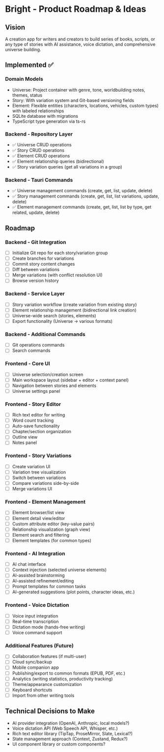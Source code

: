 # Bright - Product Roadmap & Ideas

## Vision
A creation app for writers and creators to build series of books, scripts, or any type of stories with AI assistance, voice dictation, and comprehensive universe building.

## Implemented ✅

### Domain Models
- Universe: Project container with genre, tone, worldbuilding notes, themes, status
- Story: With variation system and Git-based versioning fields
- Element: Flexible entities (characters, locations, vehicles, custom types) with labeled relationships
- SQLite database with migrations
- TypeScript type generation via ts-rs

### Backend - Repository Layer
- ✅ Universe CRUD operations
- ✅ Story CRUD operations
- ✅ Element CRUD operations
- ✅ Element relationship queries (bidirectional)
- ✅ Story variation queries (get all variations in a group)

### Backend - Tauri Commands
- ✅ Universe management commands (create, get, list, update, delete)
- ✅ Story management commands (create, get, list, list variations, update, delete)
- ✅ Element management commands (create, get, list, list by type, get related, update, delete)

## Roadmap

### Backend - Git Integration
- [ ] Initialize Git repo for each story/variation group
- [ ] Create branches for variations
- [ ] Commit story content changes
- [ ] Diff between variations
- [ ] Merge variations (with conflict resolution UI)
- [ ] Browse version history

### Backend - Service Layer
- [ ] Story variation workflow (create variation from existing story)
- [ ] Element relationship management (bidirectional link creation)
- [ ] Universe-wide search (stories, elements)
- [ ] Export functionality (Universe → various formats)

### Backend - Additional Commands
- [ ] Git operations commands
- [ ] Search commands

### Frontend - Core UI
- [ ] Universe selection/creation screen
- [ ] Main workspace layout (sidebar + editor + context panel)
- [ ] Navigation between stories and elements
- [ ] Universe settings panel

### Frontend - Story Editor
- [ ] Rich text editor for writing
- [ ] Word count tracking
- [ ] Auto-save functionality
- [ ] Chapter/section organization
- [ ] Outline view
- [ ] Notes panel

### Frontend - Story Variations
- [ ] Create variation UI
- [ ] Variation tree visualization
- [ ] Switch between variations
- [ ] Compare variations side-by-side
- [ ] Merge variations UI

### Frontend - Element Management
- [ ] Element browser/list view
- [ ] Element detail view/editor
- [ ] Custom attribute editor (key-value pairs)
- [ ] Relationship visualization (graph view)
- [ ] Element search and filtering
- [ ] Element templates (for common types)

### Frontend - AI Integration
- [ ] AI chat interface
- [ ] Context injection (selected universe elements)
- [ ] AI-assisted brainstorming
- [ ] AI-assisted refinement/editing
- [ ] Prompt templates for common tasks
- [ ] AI-generated suggestions (plot points, character ideas, etc.)

### Frontend - Voice Dictation
- [ ] Voice input integration
- [ ] Real-time transcription
- [ ] Dictation mode (hands-free writing)
- [ ] Voice command support

### Additional Features (Future)
- [ ] Collaboration features (if multi-user)
- [ ] Cloud sync/backup
- [ ] Mobile companion app
- [ ] Publishing/export to common formats (EPUB, PDF, etc.)
- [ ] Analytics (writing statistics, productivity tracking)
- [ ] Theme/appearance customization
- [ ] Keyboard shortcuts
- [ ] Import from other writing tools

## Technical Decisions to Make
- AI provider integration (OpenAI, Anthropic, local models?)
- Voice dictation API (Web Speech API, Whisper, etc.)
- Rich text editor library (TipTap, ProseMirror, Slate, Lexical?)
- State management approach (Context, Zustand, Redux?)
- UI component library or custom components?
